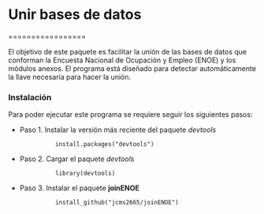 # Unir bases de datos 
=================

El objetivo de este paquete es facilitar la unión de las bases de datos que conforman la Encuesta Nacional de Ocupación y Empleo  (ENOE) y los módulos anexos. El programa está diseñado para detectar automáticamente la llave necesaria para hacer la unión.


### Instalación

Para poder ejecutar este programa se requiere seguir los siguientes pasos:

+ Paso 1. Instalar la versión más reciente del paquete _devtools_

    ```
              install.packages("devtools")
    ```

+ Paso 2. Cargar el paquete _devtools_

    ```
              library(devtools)
    ```

+ Paso 3. Instalar el paquete **joinENOE**

    ```
              install_github("jcms2665/joinENOE")
    ```



